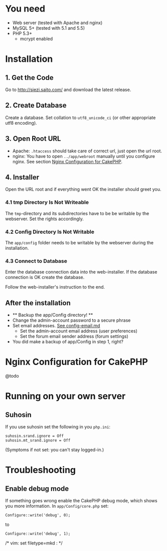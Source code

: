 # You need #

- Web server (tested with Apache and nginx)
- MySQL 5+ (tested with 5.1 and 5.5)
- PHP 5.3+
     - mcrypt enabled

# Installation #

## 1. Get the Code ##

Go to <http://siezi.saito.com/> and download the latest release.

## 2. Create Database ##

Create a database. Set collation to `utf8_unicode_ci` (or other appropriate utf8 encoding).

## 3. Open Root URL ##

- Apache: `.htaccess` should take care of correct url, just open the url root.
- nginx: You have to open `../app/webroot` manually until you configure nginx. See section [Nginx Configuration for CakePHP](#NginxConfigurationForCakePHP).

## 4. Installer ##

Open the URL root and if everything went OK the installer should greet you.

### 4.1 tmp Directory Is Not Writeable ###

The `tmp`-directory and its subdirectories have to be be writable by the webserver. Set the rights accordingly.
    
### 4.2 Config Directory Is Not Writable ###

The `app/config` folder needs to be writable by the webserver during the installation.
    
    
### 4.3 Connect to Database ###

Enter the database connection data into the web-installer. If the database connection is OK create the database.

Follow the web-installer's instruction to the end.

## After the installation

- ** Backup the app/Config directory! **
- Change the admin-account password to a secure phrase
- Set email addresses. [See config-email.md](config-email.md)
	- Set the admin-account email address (user preferences)
	- Set the forum email sender address (forum settings)
- You did make a backup of app/Config in step 1, right?

# Nginx Configuration for CakePHP <a name="NginxConfigurationForCakePHP"/> #

@todo

# Running on your own server

## Suhosin

If you use suhosin set the following in you `php.ini`:

    suhosin.srand.ignore = Off
    suhosin.mt_srand.ignore = Off

(Symptoms if not set: you can't stay logged-in.)


# Troubleshooting

## Enable debug mode

If something goes wrong enable the CakePHP debug mode, which shows you more information. In `app/Config/core.php` set:

	Configure::write('debug', 0);

to

	Configure::write('debug', 1);


/* vim: set filetype=mkd : */ 
